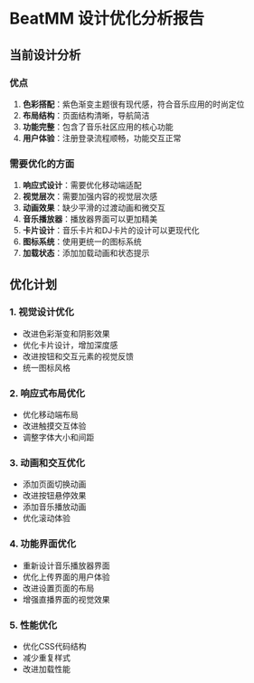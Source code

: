 # BeatMM 设计优化分析报告

## 当前设计分析

### 优点
1. **色彩搭配**：紫色渐变主题很有现代感，符合音乐应用的时尚定位
2. **布局结构**：页面结构清晰，导航简洁
3. **功能完整**：包含了音乐社区应用的核心功能
4. **用户体验**：注册登录流程顺畅，功能交互正常

### 需要优化的方面
1. **响应式设计**：需要优化移动端适配
2. **视觉层次**：需要加强内容的视觉层次感
3. **动画效果**：缺少平滑的过渡动画和微交互
4. **音乐播放器**：播放器界面可以更加精美
5. **卡片设计**：音乐卡片和DJ卡片的设计可以更现代化
6. **图标系统**：使用更统一的图标系统
7. **加载状态**：添加加载动画和状态提示

## 优化计划

### 1. 视觉设计优化
- 改进色彩渐变和阴影效果
- 优化卡片设计，增加深度感
- 改进按钮和交互元素的视觉反馈
- 统一图标风格

### 2. 响应式布局优化
- 优化移动端布局
- 改进触摸交互体验
- 调整字体大小和间距

### 3. 动画和交互优化
- 添加页面切换动画
- 改进按钮悬停效果
- 添加音乐播放动画
- 优化滚动体验

### 4. 功能界面优化
- 重新设计音乐播放器界面
- 优化上传界面的用户体验
- 改进设置页面的布局
- 增强直播界面的视觉效果

### 5. 性能优化
- 优化CSS代码结构
- 减少重复样式
- 改进加载性能

